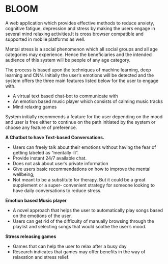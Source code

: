 # BLOOM
A web application which provides effective methods to reduce anxiety, cognitive fatigue, depression and stress by making the users engage in several mind relaxing activities.It is cross browser compatible and supported in mobile platforms as well.

Mental stress is a social phenomenon which all social groups and all age categories may experience. Hence the beneficiaries and the intended audience of this system will be people of any age category.

The process is based upon the techniques of machine learning, deep learning and CNN. Initially the user’s emotions will be detected and the system offers the three main features listed below for the user to engage with.
- A virtual text based chat-bot to communicate with
- An emotion based music player which consists of calming music tracks
- Mind relaxing games

System initially recommends a feature for the user depending on the mood and user is free either to continue on the path initiated by the system or choose any feature of preference.

**A Chatbot to have Text-based Conversations.**
- Users can freely talk about their emotions without having the fear of getting labeled as
  “mentally ill”.
- Provide instant 24/7 available chat.
- Does not ask about user’s private information
- Give users basic recommendations on how to improve the mental wellbeing;
- Not meant to be a substitute for therapy. But it could be a great supplement or a super-
  convenient strategy for someone looking to have daily conversations to reduce stress.

**Emotion based Music player**
- A novel approach that helps the user to automatically play songs based on the emotions
 of the user.
- Users can get rid of the difficulty of manually browsing through the playlist and
  selecting songs that would soothe the user’s mood.
  
**Stress releasing games**
- Games that can help the user to relax after a busy day
- Research indicates that games may offer benefits in the way of relaxation and stress
  relief.
